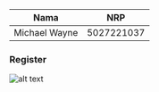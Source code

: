 |     Nama      |    NRP     |
| :-----------: | :--------: |
| Michael Wayne | 5027221037 |

### Register

![alt text](https://github.com/michaelwaynewibisono/eas-pweb/blob/main/images/1.png?raw=true)
